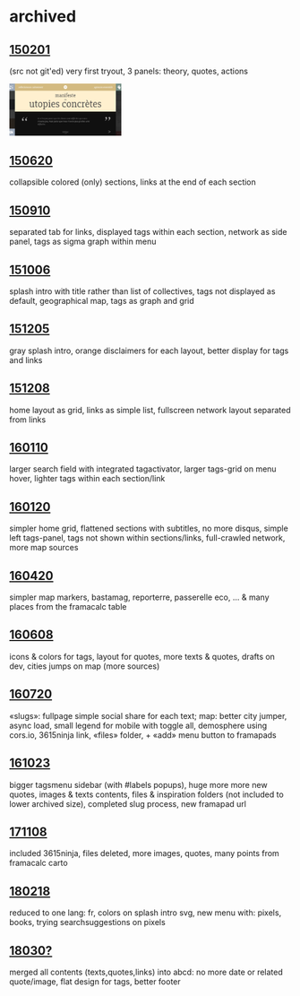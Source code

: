 # archived
## [150201](http://manifestes.github.io/archived/150201)
(src not git'ed) very first tryout, 3 panels: theory, quotes, actions

<img src="https://raw.githubusercontent.com/manifestes/archived/gh-pages/images/150201_a.png" width="200px">

## [150620](http://manifestes.github.io/archived/150620)
collapsible colored (only) sections, links at the end of each section

## [150910](http://manifestes.github.io/archived/150910)
separated tab for links, displayed tags within each section, network as side panel, tags as sigma graph within menu

## [151006](http://manifestes.github.io/archived/151006)
splash intro with title rather than list of collectives, tags not displayed as default, geographical map, tags as graph and grid

## [151205](http://manifestes.github.io/archived/151205)
gray splash intro, orange disclaimers for each layout, better display for tags and links

## [151208](http://manifestes.github.io/archived/151208)
home layout as grid, links as simple list, fullscreen network layout separated from links

## [160110](http://manifestes.github.io/archived/160110)
larger search field with integrated tagactivator, larger tags-grid on menu hover, lighter tags within each section/link

## [160120](http://manifestes.github.io/archived/160120)
simpler home grid, flattened sections with subtitles, no more disqus, simple left tags-panel, tags not shown within sections/links, full-crawled network, more map sources

## [160420](http://manifestes.github.io/archived/160420)
simpler map markers, bastamag, reporterre, passerelle eco, ... & many places from the framacalc table

## [160608](http://manifestes.github.io/archived/160608)
icons & colors for tags, layout for quotes, more texts & quotes, drafts on dev, cities jumps on map (more sources)

## [160720](http://manifestes.github.io/archived/160720)
«slugs»: fullpage simple social share for each text; map: better city jumper, async load, small legend for mobile with toggle all, demosphere using cors.io, 3615ninja link, «files» folder, + «add» menu button to framapads

## [161023](http://manifestes.github.io/archived/161023)
bigger tagsmenu sidebar (with #labels popups), huge more more new quotes, images & texts contents, files & inspiration folders (not included to lower archived size), completed slug process, new framapad url

## [171108](http://manifestes.github.io/archived/171108)
included 3615ninja, files deleted, more images, quotes, many points from framacalc carto

## [180218](http://manifestes.github.io/archived/180218)
reduced to one lang: fr, colors on splash intro svg, new menu with: pixels, books, trying searchsuggestions on pixels

## [18030?](http://manifestes.github.io/archived/18030?)
merged all contents (texts,quotes,links) into abcd: no more date or related quote/image, flat design for tags, better footer

